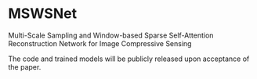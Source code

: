 # MSWSNet
Multi-Scale Sampling and Window-based Sparse Self-Attention Reconstruction Network for Image Compressive Sensing

The code and trained models will be publicly released upon acceptance of the paper.
